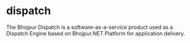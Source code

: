 # dispatch
The Bhojpur Dispatch is a software-as-a-service product used as a Dispatch Engine based on Bhojpur.NET Platform for application delivery.
